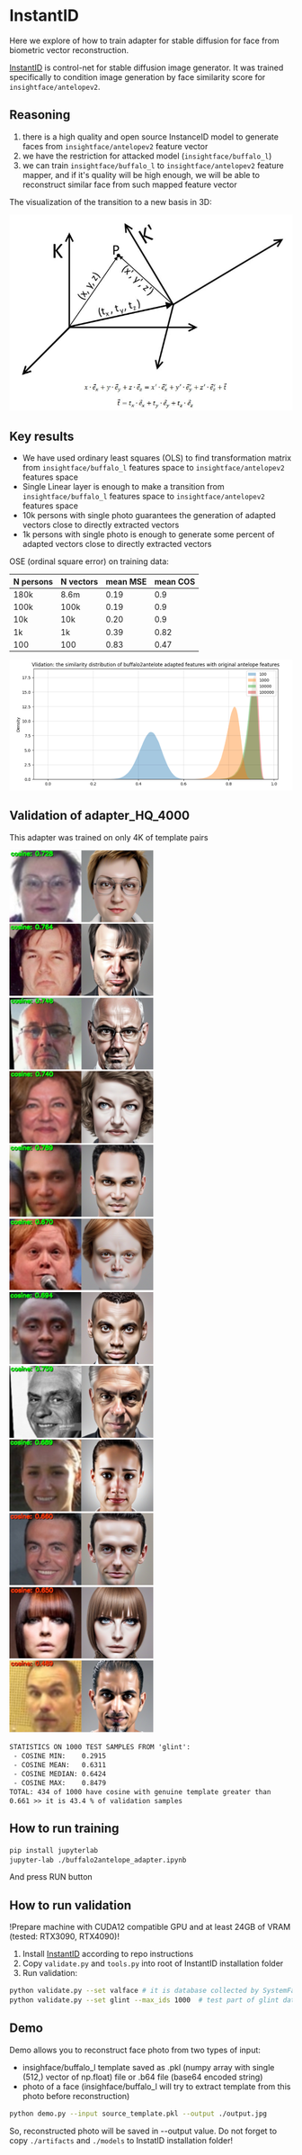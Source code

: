 # InstantID

Here we explore of how to train adapter for stable diffusion for face from biometric vector reconstruction.

[InstantID](https://github.com/instantX-research/InstantID) is control-net for stable diffusion image generator. It was 
trained specifically to condition image generation by face similarity score for `insightface/antelopev2`.

## Reasoning

1. there is a high quality and open source InstanceID model to generate faces from `insightface/antelopev2` feature vector
2. we have the restriction for attacked model (`insightface/buffalo_l`)
3. we can train `insightface/buffalo_l` to `insightface/antelopev2` feature mapper, and if it's quality will be high enough, we will be able to reconstruct similar face from such mapped feature vector

The visualization of the transition to a new basis in 3D:

![](./artifacts/figures/transition2new_basis.png)

## Key results

* We have used ordinary least squares (OLS) to find transformation matrix from `insightface/buffalo_l` features space to `insightface/antelopev2` features space  
* Single Linear layer is enough to make a transition from `insightface/buffalo_l` features space to `insightface/antelopev2` features space 
* 10k persons with single photo guarantees the generation of adapted vectors close to directly extracted vectors
* 1k persons with single photo is enough to generate some percent of adapted vectors close to directly extracted vectors

OSE (ordinal square error) on training data:

| N persons | N vectors | mean MSE | mean COS |
|-----------|-----------|----------|----------|
| 180k      | 8.6m      | 0.19     | 0.9      |
| 100k      | 100k      | 0.19     | 0.9      |
| 10k       | 10k       | 0.20     | 0.9      |
| 1k        | 1k        | 0.39     | 0.82     |
| 100       | 100       | 0.83     | 0.47     |


![](artifacts/figures/img.png)

## Validation of adapter_HQ_4000

This adapter was trained on only 4K of template pairs

![](./artifacts/adapter_HQ_4000_sample_0.png)      ![](./artifacts/adapter_HQ_4000_sample_1.png)      ![](./artifacts/adapter_HQ_4000_sample_2.png)
![](./artifacts/adapter_HQ_4000_sample_3.png)      ![](./artifacts/adapter_HQ_4000_sample_4.png)      ![](./artifacts/adapter_HQ_4000_sample_5.png)
![](./artifacts/adapter_HQ_4000_sample_6.png)      ![](./artifacts/adapter_HQ_4000_sample_7.png)      ![](./artifacts/adapter_HQ_4000_sample_8.png)
![](./artifacts/adapter_HQ_4000_sample_9.png)      ![](./artifacts/adapter_HQ_4000_sample_10.png)      ![](./artifacts/adapter_HQ_4000_sample_11.png)

```
STATISTICS ON 1000 TEST SAMPLES FROM 'glint':
 - COSINE MIN:    0.2915
 - COSINE MEAN:   0.6311
 - COSINE MEDIAN: 0.6424
 - COSINE MAX:    0.8479
TOTAL: 434 of 1000 have cosine with genuine template greater than 0.661 >> it is 43.4 % of validation samples

```

## How to run training

```bash
pip install jupyterlab
jupyter-lab ./buffalo2antelope_adapter.ipynb  
```

And press RUN button

## How to run validation

!Prepare machine with CUDA12 compatible GPU and at least 24GB of VRAM (tested: RTX3090, RTX4090)! 

1. Install [InstantID](https://github.com/instantX-research/InstantID) according to repo instructions
2. Copy `validate.py` and `tools.py` into root of InstantID installation folder
3. Run validation:

```bash 
python validate.py --set valface # it is database collected by SystemFailure (does not contain samples from glint nor webface)
python validate.py --set glint --max_ids 1000  # test part of glint dataset
```

## Demo

Demo allows you to reconstruct face photo from two types of input:

 - insighface/buffalo_l template saved as .pkl (numpy array with single (512,) vector of np.float) file or .b64 file (base64 encoded string)
 - photo of a face (insighface/buffalo_l will try to extract template from this photo before reconstruction)

```bash
python demo.py --input source_template.pkl --output ./output.jpg
```

So, reconstructed photo will be saved in --output value. Do not forget to copy `./artifacts` and `./models` to InstatID installation folder!
